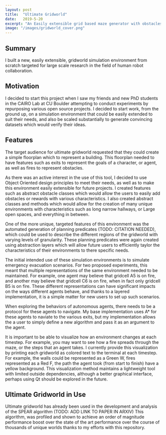 ```yaml
---
layout: post
title:  "Ultimate Gridworld"
date:   2019-5-20
excerpt: "An Easily extensible grid based maze generator with obstacles"
image: "/images/gridworld_cover.png"
---
```


## Summary
I built a new, easily extensible, gridworld simulation environment from scratch targeted for large scale research in the field of human robot collaboration.

## Motivation
I decided to start this project when I saw my friends and new PhD students in the CAIRO Lab at CU Boulder attempting to conduct experiments by repurposing various open source projects. I decided to start work, from the ground up, on a simulation environment that could be easily extended to suit their needs, and also be scaled substantially to generate convincing datasets which would verify their ideas.


## Features
The target audience for ultimate gridworld requested that they could create a simple floorplan which to represent a building. This floorplan needed to have features such as exits to represent the goals of a character, or agent, as well as fires to represent obstacles. 

As there was an active interest in the use of this tool, I decided to use Object Oriented design principles to meet their needs, as well as to make this environment easily extensible for future projects. I created features such as abstract obstacle classes which would allow the users to easily add obstacles or rewards with various characteristics. I also created abstract classes and methods which would allow for the creation of many unique environments with characteristics such as long narrow hallways, or Large open spaces, and everything in between. 

One of the more unique, targeted features of this environment was the automated generation of planning predicates (TODO: CITATION NEEDED), which could be used to describe the different regions of the gridworld with varying levels of granularity. These planning predicates were again created using abstraction layers which will allow future users to efficiently taylor the characteristics of their environments to there specific needs. 

The initial intended use of these simulation environments is to simulate emergency evacuation scenarios. For two proposed experiments, this meant that multiple representations of the same environment needed to be maintained. For example, one agent may believe that gridcell A5 is on fire, and another may believe that gridcell C6 is on fire, when in fact only gridcell B5 is on fire. These different representations can have significant impacts on the ways different agents behave, and thanks to a layered implementation, it is a simple matter for new users to set up such scenarios. 

When exploring the behaviors of autonomous agents, there needs to be a protocol for these agents to navigate. My base implementation uses A* for these agents to naviate to the various exits, but my implementation allows the a user to simply define a new algorithm and pass it as an argument to the agent. 

It is important to be able to visualize how an environment changes at each timestep. For example, you may want to see how a fire spreads through the maze, or the steps that an agent takes. I currently provide this visualization by printing each gridworld as colored text to the terminal at each timestep. For example, the walls could be represented as a Green W, fires represented as a Red F, the path the agent took (from start to finish) have a yellow background. This visualization method maintains a lightweight tool with limited outside dependencies, although a better graphical interface, perhaps using Qt should be explored in the future.


## Ultimate Gridworld in Use
Ultimate gridworld has already been used in the development and analysis of the SPEAR algorithm (TODO: ADD LINK TO PAPER IN ARXIV) This algorithm, was profiled and shown to achieve an order of magnitude performance boost over the state of the art performance over the course of thousands of unique worlds thanks to my efforts with this repository. 
